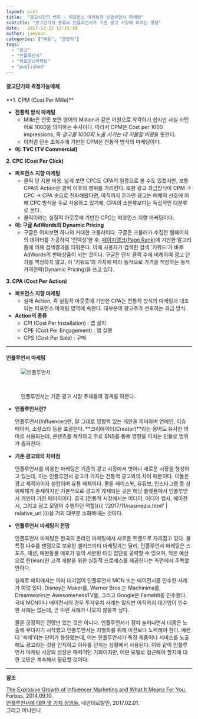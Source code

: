 ```yaml
---
layout: post
title:  "광고시장의 변화 - 퍼포먼스 마케팅과 인플루언서 마케팅"
subtitle: "광고단가의 종류와 인플루언서가 기존 광고 시장에 미치는 영향"
date:   2017-12-22 12:15:30
author: jaeyoon
categories: ["배움", "경영학"]
tags:
  - "광고"
  - "인플루언서"
  - "퍼포먼스마케팅"
  - "published"
---
```


<h4><b>광고단가와 측정가능매체</b></h4>
**1. CPM (Cost Per Mille)**

- **전통적 방식 마케팅**
  - Mille은 언뜻 보면 영어의 Million과 같은 어원으로 착각하기 쉽지만 사실 라틴어로 1000을 의미하는 수사이다. 따라서 CPM은 Cost per 1000 impressions, 즉 *광고를 1000회 노출 시키는 데 지불할 비용*을 뜻한다.
  - 이처럼 단순 조회수에 기반한 CPM은 전통적 방식의 마케팅이다.
- **예: TVC (TV Commercial)**




**2. CPC (Cost Per Click)**

- **퍼포먼스 지향 마케팅**
  - 클릭 당 지불 비용. 넓게 보면 CPC도 CPA의 일종으로 볼 수도 있겠지만, 보통 CPA의 Action은 클릭 이후의 행위를 가리킨다. 또한 광고 과금방식이 CPM -> CPC -> CPA 순으로 진화해왔다면, 아직까지 온라인 광고는 매체의 선호에 의해 CPC 방식을 주로 사용하고 있기에, CPA의 소분류보다는 독립적인 대분류로 본다.
  - 클릭이라는 실질적 아웃풋에 기반한 CPC는 퍼포먼스 지향 마케팅이다.
- **예: 구글 AdWords의 Dynamic Pricing**
  - 구글은 어찌보면 하나의 거대한 크롤러이다. 구글은 크롤러가 수집한 웹페이지의 데이터를 가공하여 '인덱싱'한 후, [페이지랭크(Page Rank)](https://sungmooncho.com/2012/08/26/pagerank/)에 기반한 알고리즘에 의해 검색결과를 띄워준다. 이때 사용자가 검색한 검색 '키워드'가 바로 AdWords의 판매상품이 되는 것이다. 구글은 단지 클릭 수에 비례하여 광고 단가를 책정하지 않고, 이 '키워드'의 가치에 따라 동적으로 가격을 책정하는 동적 가격전략(Dynamic Pricing)을 쓰고 있다.



**3. CPA (Cost Per Action)**

- **퍼포먼스 지향 마케팅**
  - 실제 Action, 즉 실질적 아웃풋에 기반한 CPA는 전통적 방식의 마케팅과 대조되는 퍼포먼스 마케팅 영역에 속한다. 대부분의 광고주가 선호하는 과금 방식.
- **Action의 종류**
  - CPI (Cost Per Installation) : 앱 설치
  - CPE (Cost Per Engagement) : 앱 실행
  - CPS (Cost Per Sale) : 구매



<hr>



<h4><b>인플루언서 마케팅</b></h4>
<figure>

​	<img data-action="zoom" src="{{ '/assets/img/171222/influencer.png' | relative_url }}" alt="인플루언서">

​	<figcaption>인플루언서는 기존 광고 시장 주체들의 경계를 허문다.</figcaption>

</figure>

- **인플루언서란?**

  인플루언서(Influencer)란, 말 그대로 영향력 있는 개인을 의미하며 연예인, 이슈 메이커, 소셜스타 등을 포괄한다. **크리에이터(Creator)**라는 용어도 유사한 의미로 사용되는데, 콘텐츠를 제작하고 주로 SNS를 통해 영향을 미치는 인물로 범위가 좁혀진다. 

- **기존 광고와의 차이점**

  인플루언서를 이용한 마케팅은 기존의 광고 시장에서 벗어나 새로운 시장을 형성하고 있는데, 이는 인플루언서 광고가 가지는 전통적 광고와의 차이 때문이다. 이들은 광고 제작자이자 셀럽이며 유통 매체이다. 물론 페이스북, 유튜브, 인스타그램 등 상위매체가 존재하지만 기본적으로 광고가 게재되는 곳은 해당 플랫폼에서 인플루언서 개인이 가진 페이지이다. 결국 [전통적 시장에서는 미디어, 미디어 랩사, 에이전시, 그리고 광고 모델이 수행하던 역할]({{ '/2017/11/nasmedia.html' | relative_url }})을 거의 대부분 소화해내는 것이다.  

- **인플루언서 마케팅의 전망**

  인플루언서 마케팅은 한국의 온라인 마케팅에서 새로운 트렌드로 자리잡고 있다. 불특정 다수를 팬덤으로 보유한 셀러브리티 마케팅과는 달리, 인플루언서 마케팅은 스포츠, 패션, 애완동물 애호가 등의 세분된 타깃 집단을 공략할 수 있으며, 적은 예산으로 린(lean)한 고객 개발을 위한 실질적 프로세스를 제공한다는 측면에서 주목할만하다.

  실제로 해외에서는 이미 대기업이 인플루언서 MCN 또는 에이전시를 인수한 사례가 여럿 있다. Disney는 Maker를, Warner Bros.는 Machinima를, Dreamworks는 AwesomenessTV를, 그리고 Google은 Famebit을 인수했다. 국내 MCN이나 에이전시의 경우 투자유치 사례는 많지만 아직까지 대기업이 인수한 사례는 없는데, 곧 이런 사례가 나오지 않을까 싶다.

  물론 긍정적인 전망만 있는 것은 아니다. 인플루언서가 점차 늘어나면서 대중은 노출에 무뎌지기 시작했고 인플루언서는 차별화를 위해 이전보다 노력해야 한다. 예컨대 '숙제'라는 단어가 등장했는데, 이는 인플루언서가 특정 제품이나 서비스를 노출해도 광고라는 것을 인지하고 야유를 던지는 상황에서 사용된다. 이와 같이 인플루언서 마케팅 시장의 성장은 매력적인 기회이지만, 어떤 모델로 접근해야 할지에 대한 고민은 계속해서 필요할 것이다.





<hr>



**참조**

[The Explosive Growth of Influencer Marketing and What It Means For You](https://www.forbes.com/sites/kylewong/2014/09/10/the-explosive-growth-of-influencer-marketing-and-what-it-means-for-you/#1146199252ac), Forbes, 2014.09.10.<br>[인플루언서에 대한 몇 가지 정의들](https://brunch.co.kr/@yogathumb/18), 네안데르탈인, 2017.02.01.<br>그리고 미나언니




